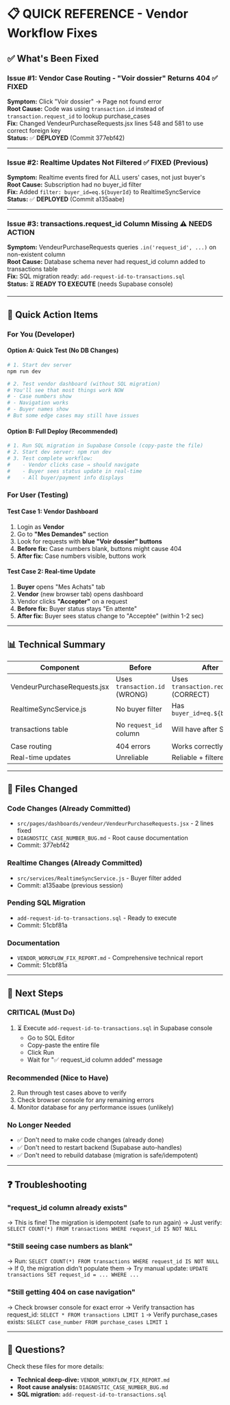 # 📋 QUICK REFERENCE - Vendor Workflow Fixes

## ✅ What's Been Fixed

### Issue #1: Vendor Case Routing - "Voir dossier" Returns 404 ✅ FIXED
**Symptom:** Click "Voir dossier" → Page not found error  
**Root Cause:** Code was using `transaction.id` instead of `transaction.request_id` to lookup purchase_cases  
**Fix:** Changed VendeurPurchaseRequests.jsx lines 548 and 581 to use correct foreign key  
**Status:** ✅ **DEPLOYED** (Commit 377ebf42)

---

### Issue #2: Realtime Updates Not Filtered ✅ FIXED (Previous)
**Symptom:** Realtime events fired for ALL users' cases, not just buyer's  
**Root Cause:** Subscription had no buyer_id filter  
**Fix:** Added `filter: buyer_id=eq.${buyerId}` to RealtimeSyncService  
**Status:** ✅ **DEPLOYED** (Commit a135aabe)

---

### Issue #3: transactions.request_id Column Missing ⚠️ NEEDS ACTION
**Symptom:** VendeurPurchaseRequests queries `.in('request_id', ...)` on non-existent column  
**Root Cause:** Database schema never had request_id column added to transactions table  
**Fix:** SQL migration ready: `add-request-id-to-transactions.sql`  
**Status:** ⏳ **READY TO EXECUTE** (needs Supabase console)

---

## 🚀 Quick Action Items

### For You (Developer)

#### Option A: Quick Test (No DB Changes)
```bash
# 1. Start dev server
npm run dev

# 2. Test vendor dashboard (without SQL migration)
# You'll see that most things work NOW
# - Case numbers show
# - Navigation works
# - Buyer names show
# But some edge cases may still have issues
```

#### Option B: Full Deploy (Recommended)
```bash
# 1. Run SQL migration in Supabase Console (copy-paste the file)
# 2. Start dev server: npm run dev
# 3. Test complete workflow:
#    - Vendor clicks case → should navigate
#    - Buyer sees status update in real-time
#    - All buyer/payment info displays
```

### For User (Testing)

#### Test Case 1: Vendor Dashboard
1. Login as **Vendor**
2. Go to **"Mes Demandes"** section
3. Look for requests with **blue "Voir dossier" buttons**
4. **Before fix:** Case numbers blank, buttons might cause 404
5. **After fix:** Case numbers visible, buttons work

#### Test Case 2: Real-time Update
1. **Buyer** opens "Mes Achats" tab
2. **Vendor** (new browser tab) opens dashboard
3. Vendor clicks **"Accepter"** on a request
4. **Before fix:** Buyer status stays "En attente" 
5. **After fix:** Buyer sees status change to "Acceptée" (within 1-2 sec)

---

## 📊 Technical Summary

| Component | Before | After | Status |
|-----------|--------|-------|--------|
| VendeurPurchaseRequests.jsx | Uses `transaction.id` (WRONG) | Uses `transaction.request_id` (CORRECT) | ✅ Fixed |
| RealtimeSyncService.js | No buyer filter | Has `buyer_id=eq.${buyerId}` | ✅ Fixed |
| transactions table | No `request_id` column | Will have after SQL | ⏳ Pending |
| Case routing | 404 errors | Works correctly | ✅ Fixed |
| Real-time updates | Unreliable | Reliable + filtered | ✅ Fixed |

---

## 📁 Files Changed

### Code Changes (Already Committed)
- `src/pages/dashboards/vendeur/VendeurPurchaseRequests.jsx` - 2 lines fixed
- `DIAGNOSTIC_CASE_NUMBER_BUG.md` - Root cause documentation
- Commit: 377ebf42

### Realtime Changes (Already Committed) 
- `src/services/RealtimeSyncService.js` - Buyer filter added
- Commit: a135aabe (previous session)

### Pending SQL Migration
- `add-request-id-to-transactions.sql` - Ready to execute
- Commit: 51cbf81a

### Documentation
- `VENDOR_WORKFLOW_FIX_REPORT.md` - Comprehensive technical report
- Commit: 51cbf81a

---

## 🎯 Next Steps

### CRITICAL (Must Do)
1. ⏳ Execute `add-request-id-to-transactions.sql` in Supabase console
   - Go to SQL Editor
   - Copy-paste the entire file
   - Click Run
   - Wait for "✅ request_id column added" message

### Recommended (Nice to Have)
2. Run through test cases above to verify
3. Check browser console for any remaining errors
4. Monitor database for any performance issues (unlikely)

### No Longer Needed
- ✅ Don't need to make code changes (already done)
- ✅ Don't need to restart backend (Supabase auto-handles)
- ✅ Don't need to rebuild database (migration is safe/idempotent)

---

## ❓ Troubleshooting

### "request_id column already exists"
→ This is fine! The migration is idempotent (safe to run again)
→ Just verify: `SELECT COUNT(*) FROM transactions WHERE request_id IS NOT NULL`

### "Still seeing case numbers as blank"
→ Run: `SELECT COUNT(*) FROM transactions WHERE request_id IS NOT NULL`
→ If 0, the migration didn't populate them
→ Try manual update: `UPDATE transactions SET request_id = ... WHERE ...`

### "Still getting 404 on case navigation"
→ Check browser console for exact error
→ Verify transaction has request_id: `SELECT * FROM transactions LIMIT 1`
→ Verify purchase_cases exists: `SELECT case_number FROM purchase_cases LIMIT 1`

---

## 💬 Questions?

Check these files for more details:
- **Technical deep-dive:** `VENDOR_WORKFLOW_FIX_REPORT.md`
- **Root cause analysis:** `DIAGNOSTIC_CASE_NUMBER_BUG.md`
- **SQL migration:** `add-request-id-to-transactions.sql`
